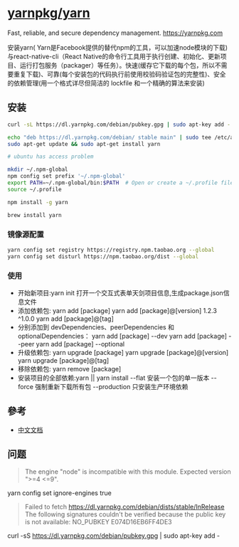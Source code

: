 # [yarnpkg/yarn](https://github.com/yarnpkg/yarn)

Fast, reliable, and secure dependency management. <https://yarnpkg.com>

安装yarn( Yarn是Facebook提供的替代npm的工具，可以加速node模块的下载)与react-native-cli（React Native的命令行工具用于执行创建、初始化、更新项目、运行打包服务（packager）等任务）。快速(缓存它下载的每个包，所以不需要重复下载)、可靠(每个安装包的代码执行前使用校验码验证包的完整性)、安全的依赖管理(用一个格式详尽但简洁的 lockfile 和一个精确的算法来安装)


## 安装

```sh
curl -sL https://dl.yarnpkg.com/debian/pubkey.gpg | sudo apt-key add -

echo "deb https://dl.yarnpkg.com/debian/ stable main" | sudo tee /etc/apt/sources.list.d/yarn.list
sudo apt-get update && sudo apt-get install yarn

# ubuntu has access problem

mkdir ~/.npm-global
npm config set prefix '~/.npm-global'
export PATH=~/.npm-global/bin:$PATH  # Open or create a ~/.profile file and add this line
source ~/.profile

npm install -g yarn

brew install yarn
```

### 镜像源配置

```sh
yarn config set registry https://registry.npm.taobao.org --global
yarn config set disturl https://npm.taobao.org/dist --global
```

### 使用

* 开始新项目:yarn init 打开一个交互式表单天剑项目信息,生成package.json信息文件
* 添加依赖包: yarn add [package] yarn add [package]@[version] 1.2.3 ^1.0.0 yarn add [package]@[tag]
* 分别添加到 devDependencies、peerDependencies 和 optionalDependencies： yarn add [package] --dev yarn add [package] --peer yarn add [package] --optional
* 升级依赖包: yarn upgrade [package] yarn upgrade [package]@[version] yarn upgrade [package]@[tag]
* 移除依赖包: yarn remove [package]
* 安装项目的全部依赖:yarn || yarn install --flat 安装一个包的单一版本 --force 强制重新下载所有包 --production 只安装生产环境依赖

## 參考

* [中文文档](https://yarnpkg.com/zh-Hans/)

## 问题

> The engine "node" is incompatible with this module. Expected version ">=4 <=9".

 yarn config set ignore-engines true

> Failed to fetch https://dl.yarnpkg.com/debian/dists/stable/InRelease  The following signatures couldn't be verified because the public key is not available: NO_PUBKEY E074D16EB6FF4DE3

curl -sS https://dl.yarnpkg.com/debian/pubkey.gpg | sudo apt-key add -
